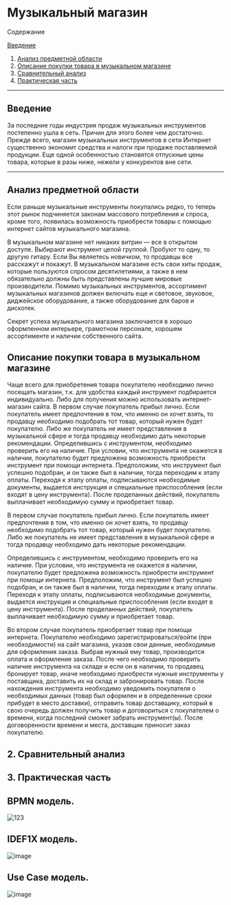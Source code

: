 # Музыкальный магазин

Содержание

[Введение](#введение)

1. [Анализ предметной области](#предметная_область)
2. [Описание покупки товара в музыкальном магазине](#описание_покупки)
3. [Сравнительный анализ](#сравнительный_анализ)
4. [Практическая часть](#практическая_часть)
***

## Введение <a name="введение"></a>
За последние годы индустрия продаж музыкальных инструментов постепенно ушла в сеть. Причин для этого более чем достаточно. Прежде всего, магазин музыкальных инструментов в сети Интернет существенно экономит средства и налоги при продаже поставляемой продукции. Еще одной особенностью становятся отпускные цены товара, которые в разы ниже, нежели у конкурентов вне сети.
***

## Анализ предметной области <a name="предметная_область"></a>

Если раньше музыкальные инструменты покупались редко, то теперь этот рынок подчиняется законам массового потребления и спроса, кроме того, появилась возможность приобрести товары с помощью интернет сайтов музыкального магазина.

В музыкальном магазине нет никаких витрин — все в открытом доступе. Выбирают инструмент целой группой. Пробуют то одну, то другую гитару. Если Вы являетесь новичком, то продавцы все расскажут и покажут. В музыкальном магазине есть свои хиты продаж, которые пользуются спросом десятилетиями, а также в нем обязательно должны быть представлены лучшие мировые производители. Помимо музыкальных инструментов, ассортимент музыкальных магазинов должен включать еще и световое, звуковое, диджейское оборудование, а также оборудование для баров и дискотек. 

Секрет успеха музыкального магазина заключается в хорошо оформленном интерьере, грамотном персонале, хорошем ассортименте и наличии собственного сайта. 

## Описание покупки товара в музыкальном магазине <a name="описание_покупки"></a>

Чаще всего для приобретения товара покупателю необходимо лично посещать магазин, т.к. для удобства каждый инструмент подбирается индивидуально. Либо для получения можно использовать интернет-магазин сайта.
В первом случае покупатель прибыл лично. Если покупатель имеет предпочтения в том, что именно он хочет взять, то продавцу необходимо подобрать тот товар, который нужен будет покупателю. Либо же покупатель не имеет представления в музыкальной сфере и тогда продавцу необходимо дать некоторые рекомендации. Определившись с инструментом, необходимо проверить его на наличие. При условии, что инструмента не окажется в наличии, покупателю будет предложена возможность приобрести инструмент при помощи интернета. Предположим, что инструмент был успешно подобран, и он также был в наличии, тогда переходим к этапу оплаты. Переходя к этапу оплаты, подписываются необходимые документы, выдается инструкция и специальные приспособления (если входят в цену инструмента). После проделанных действий, покупатель выплачивает необходимую сумму и приобретает товар.

В первом случае покупатель прибыл лично. Если покупатель имеет предпочтения в том, что именно он хочет взять, то продавцу необходимо подобрать тот товар, который нужен будет покупателю. Либо же покупатель не имеет представления в музыкальной сфере и тогда продавцу необходимо дать некоторые рекомендации. 

Определившись с инструментом, необходимо проверить его на наличие. При условии, что инструмента не окажется в наличии, покупателю будет предложена возможность приобрести инструмент при помощи интернета. Предположим, что инструмент был успешно подобран, и он также был в наличии, тогда переходим к этапу оплаты. Переходя к этапу оплаты, подписываются необходимые документы, выдается инструкция и специальные приспособления (если входят в цену инструмента). После проделанных действий, покупатель выплачивает необходимую сумму и приобретает товар.

Во втором случае покупатель приобретает товар при помощи интернета. Покупателю необходимо зарегистрироваться/войти (при необходимости) на сайт магазина, указав свои данные, необходимые для оформления заказа. Выбрав нужный ему товар, производится оплата и оформление заказа.  После чего необходимо проверить наличие инструмента на складе и если он в наличии, то продавец бронирует товар, иначе необходимо приобрести нужные инструменты у поставщика, доставить их на склад и забронировать товар. После нахождения инструмента необходимо уведомить покупателя о необходимых данных (товар был оформлен и в определенные сроки прибудет в место доставки), отправить товар доставщику, который в свою очередь должен получить товар и договориться с покупателем о времени, когда последний сможет забрать инструмент(ы).   После договоренности времени и места, доставщик приносит заказ покупателю.

## 2. Сравнительный анализ <a name="сравнительный_анализ"></a>

## 3. Практическая часть <a name="практическая_часть"></a>

## BPMN модель.
![123](https://user-images.githubusercontent.com/105455039/218521133-3a1909ec-1bf8-476b-b65a-e08a10b38d05.png)

## IDEF1X модель.
![image](https://user-images.githubusercontent.com/105455039/200951886-8d7d1a89-edb8-4c2f-85bc-2b319ea2d225.png)

## Use Case модель.
![image](https://user-images.githubusercontent.com/105455039/198132482-3ca0ee6c-2a05-4de2-a71b-87e6dac7a2d2.png)
